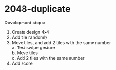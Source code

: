 # 2048-duplicate

Development steps:  
1. Create design 4x4  
2. Add tile randomly  
3. Move tiles, and add 2 tiles with the same number  
a. Test swipe gesture  
b. Move tiles  
c. Add 2 tiles with the same number  
4. Add score  